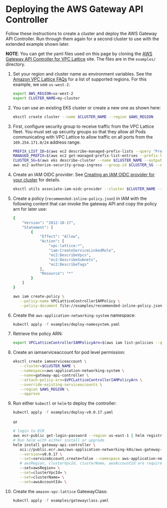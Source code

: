 # Deploying the AWS Gateway API Controller

Follow these instructions to create a cluster and deploy the AWS Gateway API Controller.
Run through them again for a second cluster to use with the extended example shown later.

**NOTE**: You can get the yaml files used on this page by cloning the [AWS Gateway API Controller for VPC Lattice](https://github.com/aws/aws-application-networking-k8s) site. The files are in the `examples/` directory.

1. Set your region and cluster name as environment variables. See the [Amazon VPC Lattice FAQs](https://aws.amazon.com/vpc/lattice/faqs/) for a list of supported regions. For this example, we use `us-west-2`:
   ```bash
   export AWS_REGION=us-west-2
   export CLUSTER_NAME=my-cluster
   ```
1. You can use an existing EKS cluster or create a new one as shown here:
   ```bash
   eksctl create cluster --name $CLUSTER_NAME --region $AWS_REGION
   ```
1. First, configure security group to receive traffic from the VPC Lattice fleet. You must set up security groups so that they allow all Pods communicating with VPC Lattice to allow traffic on all ports from the `169.254.171.0/24` address range.
    ```bash
    PREFIX_LIST_ID=$(aws ec2 describe-managed-prefix-lists --query "PrefixLists[?PrefixListName=="\'com.amazonaws.$AWS_REGION.vpc-lattice\'"].PrefixListId" | jq -r '.[]')
    MANAGED_PREFIX=$(aws ec2 get-managed-prefix-list-entries --prefix-list-id $PREFIX_LIST_ID --output json  | jq -r '.Entries[0].Cidr')
    CLUSTER_SG=$(aws eks describe-cluster --name $CLUSTER_NAME --output json| jq -r '.cluster.resourcesVpcConfig.clusterSecurityGroupId')
    aws ec2 authorize-security-group-ingress --group-id $CLUSTER_SG --cidr $MANAGED_PREFIX --protocol -1
    ```
1. Create an IAM OIDC provider: See [Creating an IAM OIDC provider for your cluster](https://docs.aws.amazon.com/eks/latest/userguide/enable-iam-roles-for-service-accounts.html) for details.
   ```bash
   eksctl utils associate-iam-oidc-provider --cluster $CLUSTER_NAME --approve --region $AWS_REGION
   ```
1. Create a policy (`recommended-inline-policy.json`) in IAM with the following content that can invoke the gateway API and copy the policy arn for later use:
   ```bash
   {
       "Version": "2012-10-17",
       "Statement": [
           {
               "Effect": "Allow",
               "Action": [
                   "vpc-lattice:*",
                   "iam:CreateServiceLinkedRole",
                   "ec2:DescribeVpcs",
                   "ec2:DescribeSubnets",
                   "ec2:DescribeTags"
               ],
               "Resource": "*"
           }
       ]
   }
   ```
   ```bash
   aws iam create-policy \
      --policy-name VPCLatticeControllerIAMPolicy \
      --policy-document file://examples/recommended-inline-policy.json
   ```
1. Create the `aws-application-networking-system` namespace:
   ```bash
   kubectl apply -f examples/deploy-namesystem.yaml
   ```
1. Retrieve the policy ARN:
   ```bash
   export VPCLatticeControllerIAMPolicyArn=$(aws iam list-policies --query 'Policies[?PolicyName==`VPCLatticeControllerIAMPolicy`].Arn' --output text)
   ```
1. Create an iamserviceaccount for pod level permission:
   ```bash
   eksctl create iamserviceaccount \
      --cluster=$CLUSTER_NAME \
      --namespace=aws-application-networking-system \
      --name=gateway-api-controller \
      --attach-policy-arn=$VPCLatticeControllerIAMPolicyArn \
      --override-existing-serviceaccounts \
      --region $AWS_REGION \
      --approve
   ```
1. Run either `kubectl` or `helm` to deploy the controller:
   ```bash
   kubectl apply -f examples/deploy-v0.0.17.yaml
   ```
   or
   ```bash
   # login to ECR
   aws ecr-public get-login-password --region us-east-1 | helm registry login --username AWS --password-stdin public.ecr.aws
   # Run helm with either install or upgrade
   helm install gateway-api-controller \
      oci://public.ecr.aws/aws-application-networking-k8s/aws-gateway-controller-chart\
      --version=v0.0.17 \
      --set=serviceAccount.create=false --namespace aws-application-networking-system \
      # awsRegion, clusterVpcId, clusterName, awsAccountId are required for case where IMDS is NOT AVAILABLE, e.g Fargate, self-managed clusters with IMDS access blocked 
      --set=awsRegion= \
      --set=clusterVpcId= \
      --set=clusterName= \
      --set=awsAccountId= \

   ```
1. Create the `amazon-vpc-lattice` GatewayClass:
   ```bash
   kubectl apply -f examples/gatewayclass.yaml
   ```
